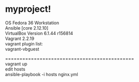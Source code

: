 # myproject!
OS Fedora 36 Workstation  
Ansible [core 2.12.10]  
VirtualBox Version 6.1.44 r156814  
Vagrant 2.2.19    
vagrant plugin list:  
vagrant-vbguest  

=============================================  
vagrant up  
edit hosts  
ansible-playbook -i hosts nginx.yml  
